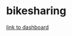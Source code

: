 # bikesharing


[link to dashboard](https://public.tableau.com/app/profile/lucien.roberts/viz/NYCCitiBikeChallenge_16453707388470/SummaryStory)
